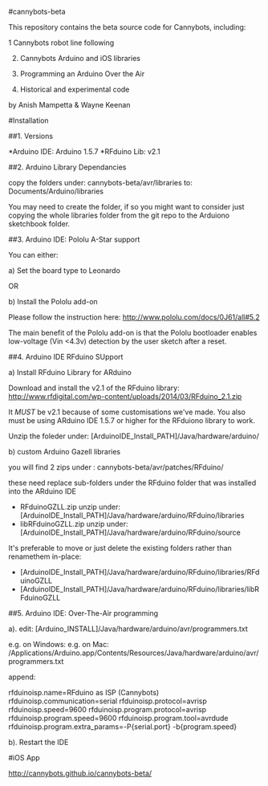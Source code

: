 #cannybots-beta

This repository contains the beta source code for Cannybots, including:

1  Cannybots robot line following

2. Cannybots Arduino and iOS libraries

3. Programming an Arduino Over the Air 

4. Historical and experimental code

by
Anish Mampetta
&
Wayne Keenan



#Installation

##1. Versions

*Arduino IDE:  Arduino 1.5.7
*RFduino Lib:  v2.1


##2. Arduino Library Dependancies

copy the folders under: cannybots-beta/avr/libraries
to: Documents/Arduino/libraries

You may need to create the folder, if so you might want to consider just copying the whole libraries folder from the git repo to the Arduiono sketchbook folder.


##3. Arduino IDE:  Pololu A-Star support

You can either:

a) Set the board type to Leonardo 

OR

b) Install the Pololu add-on

Please follow the instruction here: http://www.pololu.com/docs/0J61/all#5.2 

The main benefit of the Pololu add-on is that the Pololu bootloader enables low-voltage (Vin <4.3v) detection by the user sketch after a reset.




##4. Arduino IDE RFduino SUpport

a) Install RFduino Library for ARduino

Download and install the v2.1 of the RFduino library:  http://www.rfdigital.com/wp-content/uploads/2014/03/RFduino_2.1.zip

It *MUST* be  v2.1 because of some customisations we've made. You also must be using ARduino IDE 1.5.7 or higher for the RFduiono library to work.

Unzip the foleder under:  [ArduinoIDE_Install_PATH]/Java/hardware/arduino/


b) custom Arduino Gazell libraries

you will find 2 zips under :  cannybots-beta/avr/patches/RFduino/

these need replace sub-folders under the RFduino folder that was installed into the ARduino IDE

* RFduinoGZLL.zip			unzip under:  	[ArduinoIDE_Install_PATH]/Java/hardware/arduino/RFduino/libraries
* libRFduinoGZLL.zip		unzip under:	[ArduinoIDE_Install_PATH]/Java/hardware/arduino/RFduino/source

It's preferable to move or just delete the existing folders rather than renamethem in-place:

* [ArduinoIDE_Install_PATH]/Java/hardware/arduino/RFduino/libraries/RFduinoGZLL
* [ArduinoIDE_Install_PATH]/Java/hardware/arduino/RFduino/libraries/libRFduinoGZLL



##5. Arduino IDE: Over-The-Air programming

a).  edit: [Arduino_INSTALL]/Java/hardware/arduino/avr/programmers.txt

e.g. on Windows:
e.g. on Mac: 		/Applications/Arduino.app/Contents/Resources/Java/hardware/arduino/avr/programmers.txt

append:

rfduinoisp.name=RFduino as ISP (Cannybots)
rfduinoisp.communication=serial
rfduinoisp.protocol=avrisp
rfduinoisp.speed=9600
rfduinoisp.program.protocol=avrisp
rfduinoisp.program.speed=9600
rfduinoisp.program.tool=avrdude
rfduinoisp.program.extra_params=-P{serial.port} -b{program.speed}

b). Restart the IDE



#iOS App

http://cannybots.github.io/cannybots-beta/


